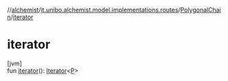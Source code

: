 //[alchemist](../../../index.md)/[it.unibo.alchemist.model.implementations.routes](../index.md)/[PolygonalChain](index.md)/[iterator](iterator.md)

# iterator

[jvm]\
fun [iterator](iterator.md)(): [Iterator](https://docs.oracle.com/javase/8/docs/api/java/util/Iterator.html)<[P](../../it.unibo.alchemist.model.implementations.movestrategies.speed/-constant-speed/index.md)>
